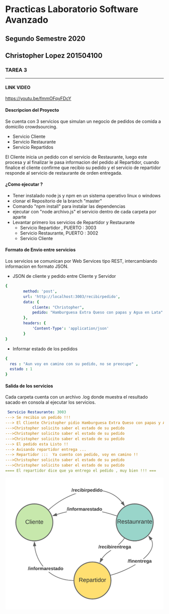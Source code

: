 # Practicas Laboratorio Software Avanzado
## Segundo Semestre 2020
## Christopher Lopez 201504100

### TAREA 3
---------------------------------------
#### LINK VIDEO
https://youtu.be/fmmOFqyFDcY

#### Descripcion del Proyecto
Se cuenta con 3 servicios que simulan un negocio de pedidos
de comida a domicilio crowdsourcing.
- Servicio Cliente
- Servicio Restaurante
- Servicio Repartidos

El Cliente inicia un pedido con el servicio de Restaurante, luego este procesa
y al finalizar le pasa informacion del pedido al Repartidor, cuando finalice el cliente confirme
que recibio su pedido y el servicio de repartidor responde al servicio de restaurante de orden entregada.

#### ¿Como ejecutar ?
- Tener instalado node js y npm en un sistema operativo linux o windows
- clonar el Repositorio de la branch "master"
- Comando "npm install" para instalar las dependencias
- ejecutar con "node archivo.js" el servicio dentro de cada carpeta por aparte
- Levantar primero los servicios de Repartidor y Restaurante
  - Servicio Repartidor , PUERTO : 3003
  - Servicio Restaurante, PUERTO : 3002
  - Servicio Cliente

#### Formato de Envio entre servicios
Los servicios se comunican por Web Services tipo REST, intercambiando informacion
en formato JSON.
- JSON de cliente y pedido entre Cliente y Servidor
```yaml
{
        method: 'post',
        url: 'http://localhost:3003/recibirpedido',
        data: {
            cliente: "Christopher",
            pedido: "Hamburguesa Extra Queso con papas y Agua en Lata"
        },
        headers: {
            'Content-Type': 'application/json'
        } 
}
```
- Informar estado de los pedidos
```yaml
{
  res : "Aun voy en camino con su pedido, no se preocupe" ,
  estado : 1
}
```
#### Salida de los servicios
Cada carpeta cuenta con un archivo .log donde muestra el resultado 
sacado en consola al ejecutar los servicios.
``` yaml
 Servicio Restaurante: 3003
---> Se recibio un pedido !!!
---> El Cliente Christopher pidio Hamburguesa Extra Queso con papas y Agua en Lata
--->Christopher solicito saber el estado de su pedido
--->Christopher solicito saber el estado de su pedido
--->Christopher solicito saber el estado de su pedido
---> El pedido esta Listo !! 
---> Avisando repartidor entrega ...
---> Repartidor :::  Ya cuento con pedido, voy en camino !!
--->Christopher solicito saber el estado de su pedido
--->Christopher solicito saber el estado de su pedido
==== El repartidor dice que ya entrego el pedido , muy bien !!! ===
```
![alt text](https://github.com/EDDchris2017/sa-tarea3/blob/master/servicio_img.png)
